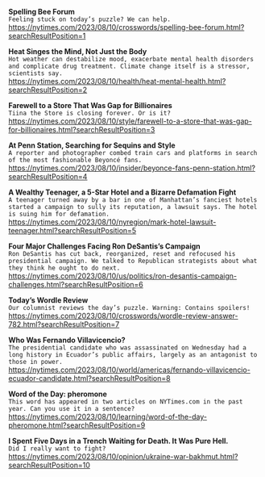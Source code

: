 **Spelling Bee Forum**\
`Feeling stuck on today’s puzzle? We can help.`\
https://nytimes.com/2023/08/10/crosswords/spelling-bee-forum.html?searchResultPosition=1

**Heat Singes the Mind, Not Just the Body**\
`Hot weather can destabilize mood, exacerbate mental health disorders and complicate drug treatment. Climate change itself is a stressor, scientists say.`\
https://nytimes.com/2023/08/10/health/heat-mental-health.html?searchResultPosition=2

**Farewell to a Store That Was Gap for Billionaires**\
`Tiina the Store is closing forever. Or is it?`\
https://nytimes.com/2023/08/10/style/farewell-to-a-store-that-was-gap-for-billionaires.html?searchResultPosition=3

**At Penn Station, Searching for Sequins and Style**\
`A reporter and photographer combed train cars and platforms in search of the most fashionable Beyoncé fans.`\
https://nytimes.com/2023/08/10/insider/beyonce-fans-penn-station.html?searchResultPosition=4

**A Wealthy Teenager, a 5-Star Hotel and a Bizarre Defamation Fight**\
`A teenager turned away by a bar in one of Manhattan’s fanciest hotels started a campaign to sully its reputation, a lawsuit says. The hotel is suing him for defamation.`\
https://nytimes.com/2023/08/10/nyregion/mark-hotel-lawsuit-teenager.html?searchResultPosition=5

**Four Major Challenges Facing Ron DeSantis’s Campaign**\
`Ron DeSantis has cut back, reorganized, reset and refocused his presidential campaign. We talked to Republican strategists about what they think he ought to do next.`\
https://nytimes.com/2023/08/10/us/politics/ron-desantis-campaign-challenges.html?searchResultPosition=6

**Today’s Wordle Review**\
`Our columnist reviews the day’s puzzle. Warning: Contains spoilers!`\
https://nytimes.com/2023/08/10/crosswords/wordle-review-answer-782.html?searchResultPosition=7

**Who Was Fernando Villavicencio?**\
`The presidential candidate who was assassinated on Wednesday had a long history in Ecuador’s public affairs, largely as an antagonist to those in power.`\
https://nytimes.com/2023/08/10/world/americas/fernando-villavicencio-ecuador-candidate.html?searchResultPosition=8

**Word of the Day: pheromone**\
`This word has appeared in two articles on NYTimes.com in the past year. Can you use it in a sentence?`\
https://nytimes.com/2023/08/10/learning/word-of-the-day-pheromone.html?searchResultPosition=9

**I Spent Five Days in a Trench Waiting for Death. It Was Pure Hell.**\
`Did I really want to fight?`\
https://nytimes.com/2023/08/10/opinion/ukraine-war-bakhmut.html?searchResultPosition=10

